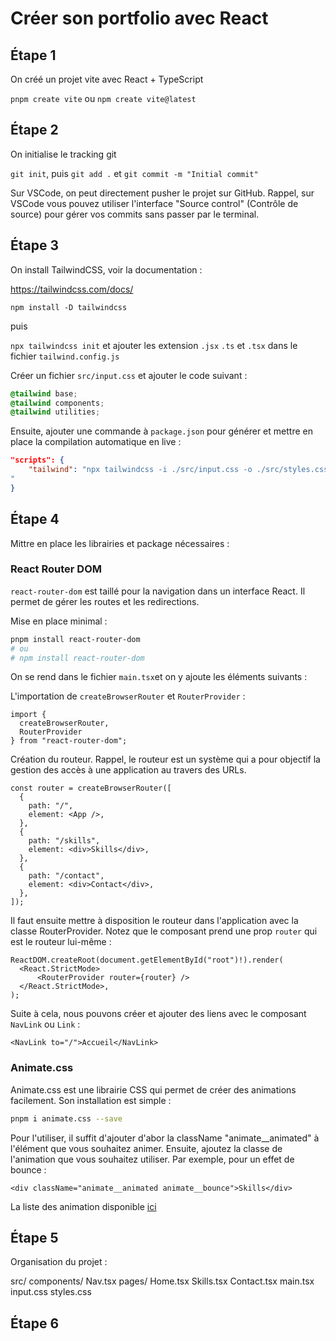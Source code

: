 # Créer son portfolio avec React

## Étape 1

On créé un projet vite avec React + TypeScript

`pnpm create vite` ou `npm create vite@latest`

## Étape 2

On initialise le tracking git

`git init`, puis `git add .` et `git commit -m "Initial commit"`

Sur VSCode, on peut directement pusher le projet sur GitHub. Rappel, sur VSCode vous pouvez utiliser l'interface "Source control" (Contrôle de source) pour gérer vos commits sans passer par le terminal.

## Étape 3

On install TailwindCSS, voir la documentation :

https://tailwindcss.com/docs/

`npm install -D tailwindcss`

puis

`npx tailwindcss init` et ajouter les extension `.jsx` `.ts` et `.tsx` dans le fichier `tailwind.config.js`

Créer un fichier `src/input.css` et ajouter le code suivant :

```css
@tailwind base;
@tailwind components;
@tailwind utilities;
```

Ensuite, ajouter une commande à `package.json` pour générer et mettre en place la compilation automatique en live :

```json
"scripts": {
    "tailwind": "npx tailwindcss -i ./src/input.css -o ./src/styles.css --watch
"
}
```

## Étape 4

Mittre en place les librairies et package nécessaires :

### React Router DOM

`react-router-dom` est taillé pour la navigation dans un interface React. Il permet de gérer les routes et les redirections.

Mise en place minimal :

```bash
pnpm install react-router-dom
# ou
# npm install react-router-dom
```

On se rend dans le fichier `main.tsx`et on y ajoute les éléments suivants :

L'importation de `createBrowserRouter` et `RouterProvider` :

```tsx
import {
  createBrowserRouter,
  RouterProvider
} from "react-router-dom";
```

Création du routeur. Rappel, le routeur est un système qui a pour objectif la gestion des accès à une application au travers des URLs.

```tsx
const router = createBrowserRouter([
  {
    path: "/",
    element: <App />,
  },
  {
    path: "/skills",
    element: <div>Skills</div>,
  },
  {
    path: "/contact",
    element: <div>Contact</div>,
  },
]);
```

Il faut ensuite mettre à disposition le routeur dans l'application avec la classe RouterProvider. Notez que le composant prend une prop `router` qui est le routeur lui-même :

```tsx
ReactDOM.createRoot(document.getElementById("root")!).render(
  <React.StrictMode>
      <RouterProvider router={router} />
  </React.StrictMode>,
);
```

Suite à cela, nous pouvons créer et ajouter des liens avec le composant `NavLink` ou `Link` :

```tsx
<NavLink to="/">Accueil</NavLink>
```

### Animate.css

Animate.css est une librairie CSS qui permet de créer des animations facilement. Son installation est simple :

```bash
pnpm i animate.css --save
```

Pour l'utiliser, il suffit d'ajouter d'abor la className "animate__animated" à l'élément que vous souhaitez animer. Ensuite, ajoutez la classe de l'animation que vous souhaitez utiliser. Par exemple, pour un effet de bounce :

```tsx
<div className="animate__animated animate__bounce">Skills</div>
```

La liste des animation disponible [ici](https://animate.style/)

## Étape 5

Organisation du projet : 

src/
  components/
    Nav.tsx
  pages/
    Home.tsx
    Skills.tsx
    Contact.tsx
  main.tsx
  input.css
  styles.css


  ## Étape 6